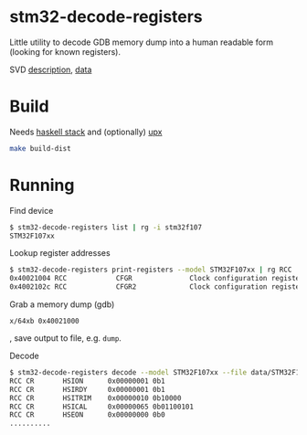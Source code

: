# stm32-decode-registers

Little utility to decode GDB memory dump into a human readable form (looking for known registers).

SVD [description](https://www.keil.com/pack/doc/CMSIS/SVD/html/svd_Format_pg.html),
[data](https://github.com/posborne/cmsis-svd)

# Build

Needs [haskell stack](https://docs.haskellstack.org/en/stable/README/) and (optionally) [upx](https://upx.github.io/)

```bash
make build-dist
```

# Running

Find device

``` bash
$ stm32-decode-registers list | rg -i stm32f107
STM32F107xx
```

Lookup register addresses

``` bash
$ stm32-decode-registers print-registers --model STM32F107xx | rg RCC | rg CFGR
0x40021004 RCC            CFGR              Clock configuration register (RCC_CFGR)
0x4002102c RCC            CFGR2             Clock configuration register2 (RCC_CFGR2)
```

Grab a memory dump (gdb)

``` gdb
x/64xb 0x40021000
```

, save output to file, e.g. `dump`.

Decode

``` bash
$ stm32-decode-registers decode --model STM32F107xx --file data/STM32F107xx.dump | head -5
RCC CR       HSION      0x00000001 0b1
RCC CR       HSIRDY     0x00000001 0b1
RCC CR       HSITRIM    0x00000010 0b10000
RCC CR       HSICAL     0x00000065 0b01100101
RCC CR       HSEON      0x00000000 0b0
..........
```
